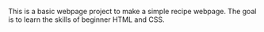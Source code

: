 This is a basic webpage project to make a simple recipe webpage.
The goal is to learn the skills of beginner HTML and CSS.
